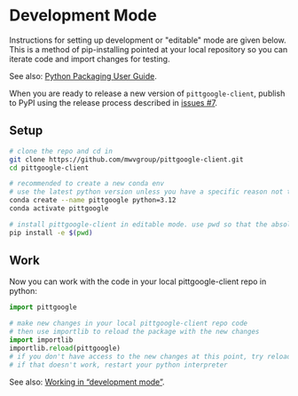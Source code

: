 # Development Mode

Instructions for setting up development or "editable" mode are given below.
This is a method of pip-installing pointed at your local repository so you can iterate code and import changes for testing.

See also: [Python Packaging User Guide](https://packaging.python.org/en/latest/).

When you are ready to release a new version of `pittgoogle-client`, publish to PyPI using the release
process described in [issues #7](https://github.com/mwvgroup/pittgoogle-client/pull/7).

## Setup

```bash
# clone the repo and cd in
git clone https://github.com/mwvgroup/pittgoogle-client.git
cd pittgoogle-client

# recommended to create a new conda env
# use the latest python version unless you have a specific reason not to
conda create --name pittgoogle python=3.12
conda activate pittgoogle

# install pittgoogle-client in editable mode. use pwd so that the absolute path is registered.
pip install -e $(pwd)
```

## Work

Now you can work with the code in your local pittgoogle-client repo in python:

```python
import pittgoogle

# make new changes in your local pittgoogle-client repo code
# then use importlib to reload the package with the new changes
import importlib
importlib.reload(pittgoogle)
# if you don't have access to the new changes at this point, try reloading again
# if that doesn't work, restart your python interpreter
```

See also: [Working in “development mode”](https://packaging.python.org/guides/distributing-packages-using-setuptools/#working-in-development-mode).

